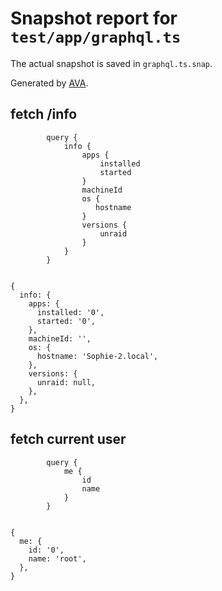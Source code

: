 # Snapshot report for `test/app/graphql.ts`

The actual snapshot is saved in `graphql.ts.snap`.

Generated by [AVA](https://avajs.dev).

## fetch /info

> 
            query {
                info {
                    apps {
                        installed
                        started
                    }
                    machineId
                    os {
                       hostname
                    }
                    versions {
                        unraid
                    }
                }
            }
        

    {
      info: {
        apps: {
          installed: '0',
          started: '0',
        },
        machineId: '',
        os: {
          hostname: 'Sophie-2.local',
        },
        versions: {
          unraid: null,
        },
      },
    }

## fetch current user

> 
            query {
                me {
                    id
                    name
                }
            }
        

    {
      me: {
        id: '0',
        name: 'root',
      },
    }

